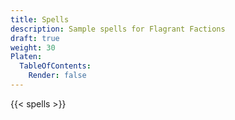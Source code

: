 ```yaml
---
title: Spells
description: Sample spells for Flagrant Factions
draft: true
weight: 30
Platen:
  TableOfContents:
    Render: false
---
```


{{< spells >}}
